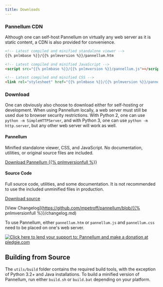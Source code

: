 ```yaml
---
title: Downloads
---
```


### Pannellum CDN

Although one can self-host Pannellum on virtually any web server as it is
static content, a CDN is also provided for convenience.
```html
<!-- Latest compiled and minified standalone viewer -->
{{% pnlmbase %}}/{{% pnlmversion %}}/pannellum.htm

<!-- Latest compiled and minified JavaScript -->
<script src="{{% pnlmbase %}}/{{% pnlmversion %}}/pannellum.js"></script>

<!-- Latest compiled and minified CSS -->
<link rel="stylesheet" href="{{% pnlmbase %}}/{{% pnlmversion %}}/pannellum.css">
```

### Download

One can obviously also choose to download either for self-hosting or
development. When using Pannellum locally, a web server must still be used due
to browser security restrictions. With Python 2, one can use
`python -m SimpleHTTPServer`, and with Python 3, one can use
`python -m http.server`, but any other web server will work as well.

<div class="row">
  <div class="col-sm-6">
    <h4>Pannellum</h4>
    <p>Minified standalone viewer, CSS, and JavaScript. No documentation,
    utilities, or original source files are included.</p>
    <a href="https://github.com/mpetroff/pannellum/releases/download/{{% pnlmversionfull %}}/pannellum-{{% pnlmversionfull %}}.zip" class="btn btn-default btn-lg" role="button">Download Pannellum {{% pnlmversionfull %}}</a>
  </div>
  <div class="col-sm-6">
    <h4>Source Code</h4>
    <p>Full source code, utilities, and some documentation. It is not
    recommended to use the included unminified files in production.</p>
    <a href="https://github.com/mpetroff/pannellum/archive/{{% pnlmversionfull %}}.zip" class="btn btn-default btn-lg" role="button">Download source</a>
  </div>
</div>

[View Changelog](https://github.com/mpetroff/pannellum/blob/{{% pnlmversionfull %}}/changelog.md)

To use Pannellum, either `pannellum.htm` or `pannellum.js` and `pannellum.css` need to be placed on one's web server.

<a href="https://pledgie.com/campaigns/27044"><img alt="Click here to lend your support to: Pannellum and make a donation at pledgie.com" src="https://pledgie.com/campaigns/27044.png?skin_name=chrome"></a>

## Building from Source

The `utils/build` folder contains the required build tools, with the exception
of Python 3.2+ and Java installations. To build a minified version of
Pannellum, run either `build.sh` or `build.bat` depending on your platform.
